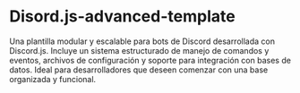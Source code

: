 # Disord.js-advanced-template
Una plantilla modular y escalable para bots de Discord desarrollada con Discord.js. Incluye un sistema estructurado de manejo de comandos y eventos, archivos de configuración y soporte para integración con bases de datos. Ideal para desarrolladores que deseen comenzar con una base organizada y funcional.
